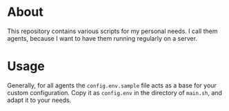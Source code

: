 # About

This repository contains various scripts for my personal needs.
I call them agents, because I want to have them running regularly on a server.

# Usage

Generally, for all agents the `config.env.sample` file acts as a base for your custom configuration.
Copy it as `config.env` in the directory of `main.sh`, and adapt it to your needs.
